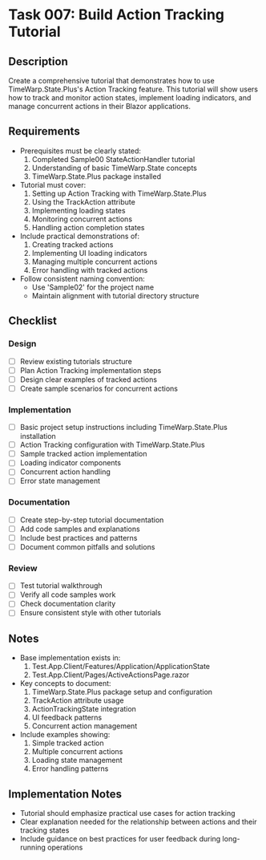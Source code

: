 # Task 007: Build Action Tracking Tutorial

## Description
Create a comprehensive tutorial that demonstrates how to use TimeWarp.State.Plus's Action Tracking feature. This tutorial will show users how to track and monitor action states, implement loading indicators, and manage concurrent actions in their Blazor applications.

## Requirements
- Prerequisites must be clearly stated:
  1. Completed Sample00 StateActionHandler tutorial
  2. Understanding of basic TimeWarp.State concepts
  3. TimeWarp.State.Plus package installed
- Tutorial must cover:
  1. Setting up Action Tracking with TimeWarp.State.Plus
  2. Using the TrackAction attribute
  3. Implementing loading states
  4. Monitoring concurrent actions
  5. Handling action completion states
- Include practical demonstrations of:
  1. Creating tracked actions
  2. Implementing UI loading indicators
  3. Managing multiple concurrent actions
  4. Error handling with tracked actions
- Follow consistent naming convention:
  * Use 'Sample02' for the project name
  * Maintain alignment with tutorial directory structure

## Checklist

### Design
- [ ] Review existing tutorials structure
- [ ] Plan Action Tracking implementation steps
- [ ] Design clear examples of tracked actions
- [ ] Create sample scenarios for concurrent actions

### Implementation
- [ ] Basic project setup instructions including TimeWarp.State.Plus installation
- [ ] Action Tracking configuration with TimeWarp.State.Plus
- [ ] Sample tracked action implementation
- [ ] Loading indicator components
- [ ] Concurrent action handling
- [ ] Error state management

### Documentation
- [ ] Create step-by-step tutorial documentation
- [ ] Add code samples and explanations
- [ ] Include best practices and patterns
- [ ] Document common pitfalls and solutions

### Review
- [ ] Test tutorial walkthrough
- [ ] Verify all code samples work
- [ ] Check documentation clarity
- [ ] Ensure consistent style with other tutorials

## Notes
- Base implementation exists in:
  1. Test.App.Client/Features/Application/ApplicationState
  2. Test.App.Client/Pages/ActiveActionsPage.razor
- Key concepts to document:
  1. TimeWarp.State.Plus package setup and configuration
  2. TrackAction attribute usage
  3. ActionTrackingState integration
  4. UI feedback patterns
  5. Concurrent action management
- Include examples showing:
  1. Simple tracked action
  2. Multiple concurrent actions
  3. Loading state management
  4. Error handling patterns

## Implementation Notes
- Tutorial should emphasize practical use cases for action tracking
- Clear explanation needed for the relationship between actions and their tracking states
- Include guidance on best practices for user feedback during long-running operations
